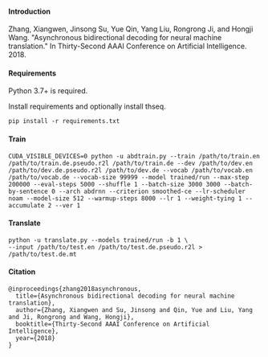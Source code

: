 #### Introduction

Zhang, Xiangwen, Jinsong Su, Yue Qin, Yang Liu, Rongrong Ji, and Hongji Wang. "Asynchronous bidirectional decoding for neural machine translation." In Thirty-Second AAAI Conference on Artificial Intelligence. 2018.

#### Requirements

Python 3.7+ is required.

Install requirements and optionally install thseq.
```shell
pip install -r requirements.txt
```

#### Train

```shell
CUDA_VISIBLE_DEVICES=0 python -u abdtrain.py --train /path/to/train.en /path/to/train.de.pseudo.r2l /path/to/train.de --dev /path/to/dev.en /path/to/dev.de.pseudo.r2l /path/to/dev.de --vocab /path/to/vocab.en /path/to/vocab.de --vocab-size 99999 --model trained/run --max-step 200000 --eval-steps 5000 --shuffle 1 --batch-size 3000 3000 --batch-by-sentence 0 --arch abdrnn --criterion smoothed-ce --lr-scheduler noam --model-size 512 --warmup-steps 8000 --lr 1 --weight-tying 1 --accumulate 2 --ver 1
```

#### Translate

```shell
python -u translate.py --models trained/run -b 1 \
--input /path/to/test.en /path/to/test.de.pseudo.r2l > /path/to/test.de.mt
```

#### Citation

```
@inproceedings{zhang2018asynchronous,
  title={Asynchronous bidirectional decoding for neural machine translation},
  author={Zhang, Xiangwen and Su, Jinsong and Qin, Yue and Liu, Yang and Ji, Rongrong and Wang, Hongji},
  booktitle={Thirty-Second AAAI Conference on Artificial Intelligence},
  year={2018}
}
```